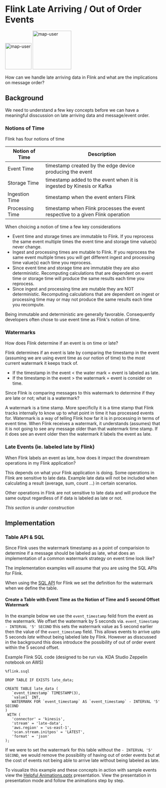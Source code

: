 # Flink Late Arriving / Out of Order Events

<img width="85" alt="map-user" src="https://img.shields.io/badge/views-1348-green"> <img width="125" alt="map-user" src="https://img.shields.io/badge/unique visits-568-green">

How can we handle late arriving data in Flink and what are the implications on message order?

## Background

We need to understand a few key concepts before we can have a meaningful disscussion on late arriving data and message/event order.

### Notions of Time

Flink has four notions of time

| Notion of Time  | Description                                                                      |
| ----------------|----------------------------------------------------------------------------------|
| Event Time      | timestamp created by the edge device producing the event                         |
| Storage Time    | timestamp added to the event when it is ingested by Kinesis or Kafka             |
| Ingestion Time  | timestamp when the event enters Flink                                            |
| Processing Time | timestamp when Flink processes the event respective to a given Flink operation   |

When choicing a notion of time a few key considerations
* Event time and storage times are immutable to Flink. If you reprocess the same event multiple times the event time and storage time value(s) never change.
* Ingest and processing times are mutable to Flink. If you reprocess the same event multiple times you will get different ingest and processing time value(s) each time you reprocess.
* Since event time and storage time are immutable they are also deterministic. Recomputing calculations that are dependent on event time or storage time will produce the same results each time you reprocess.
* Since ingest and processing time are mutable they are NOT deterministic. Recomputing calculations that are dependent on ingest or processing time may or may not produce the same results each time you recompute.

Being immutable and deterministic are generally favorable. Consequently developers often chose to use event time as Flink's notion of time.

### Watermarks

How does Flink determine if an event is on time or late?

Flink determines if an event is late by comparing the timestamp in the event (assuming we are using event time as our notion of time) to the most current watermark it keeps track of.
* If the timestamp in the event < the water mark = event is labeled as late.
* If the timestamp in the event > the watermark = event is consider on time.

Since Flink is comparing messages to this watermark to determine if they are late or not; what is a watermark?

A watermark is a time stamp. More specificlly it is a time stamp that Flink tracks internally to know up to what point in time it has processed events for. Watermark is a way of telling Flink how far it is in processing in terms of event time. When Flink receives a watermark, it understands (assumes) that it is not going to see any message older than that watermark time stamp. If it does see an event older then the watermark it labels the event as late.

### Late Events (ie. labeled late by Flink)

When Flink labels an event as late, how does it impact the downstream operations in my Flink application?

This depends on what your Flink application is doing. Some operations in Flink are sensitive to late data. Example late data will not be included when calculating a result (average, sum, count ...) in certain scenarios.

Other operations in Flink are not sensitive to late data and will produce the same output regardless of if data is labeled as late or not.

*This section is under construction*

## Implementation

### Table API & SQL

Since Flink uses the watermark timestamp as a point of comparision to determine if a message should be labeled as late, what does an implementation of a common watermark strategy on event time look like?

The implementation examples will assume that you are using the SQL APIs for Flink.

When using the [SQL API](https://nightlies.apache.org/flink/flink-docs-release-1.13/docs/dev/table/sql/overview/) for Flink we set the definition for the watermark when we define the table.

#### Create a Table with Event Time as the Notion of Time and 5 second Offset Watermark

In the example below we use the ```event_timestamp``` feild from the event as the watermark. We offset the watermark by 5 seconds via. ```event_timestamp - INTERVAL '5' SECOND``` this sets the watermark value as 5 second earlier then the value of the ```event_timestamp``` field. This allows events to arrive upto 5 seconds *late* without being labeled late by Flink. However as disscussed in the background this does introduce the possibility of out of order event within the 5 second offset.

Example Flink SQL code (designed to be run via. KDA Studio Zeppelin notebook on AWS)

```
%flink.ssql

DROP TABLE IF EXISTS late_data;

CREATE TABLE late_data (
   `event_timestamp` TIMESTAMP(3),
   `value1` INT,
   WATERMARK FOR `event_timestamp` AS `event_timestamp` - INTERVAL '5' SECOND
)
 WITH (
   'connector' = 'kinesis',
   'stream' = 'late-data',
   'aws.region' = 'us-east-1',
   'scan.stream.initpos' = 'LATEST',
   'format' = 'json'
);
```


If we were to set the watermark for this table without the ```- INTERVAL '5' SECOND```, we would remove the possibility of having out of order events but at the cost of events not being able to arrive late without being labeled as late.

To visualize this example and these concepts in action with sample events view the [Helpful Animations.pptx](https://github.com/ev2900/Flink_Late_Arriving_Date_Event_Order/blob/main/Helpful%20Animations/Helpful%20Animations.pptx) presentation. View the presentation in presentation mode and follow the animations step by step.
